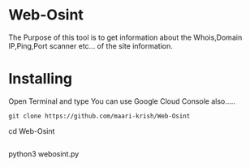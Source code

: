 # Web-Osint
The Purpose of this tool is to get information about the Whois,Domain IP,Ping,Port scanner etc... of the site information.

# Installing
Open Terminal and type You can use Google Cloud Console also.....
```
git clone https://github.com/maari-krish/Web-Osint
```
cd Web-Osint
```
```
python3 webosint.py
```
```
